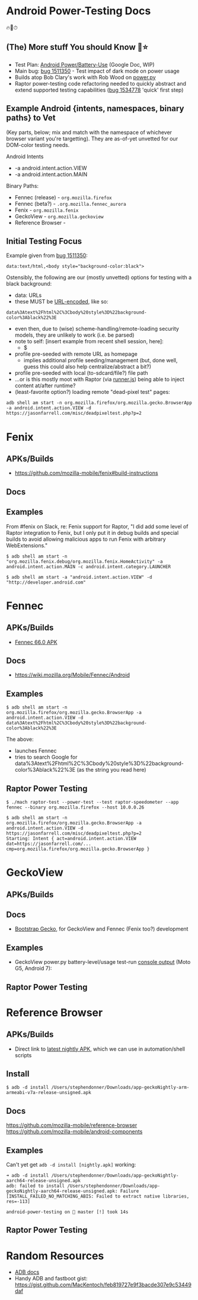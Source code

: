 # Android Power-Testing Docs

🔥🦊⏱

## (The) More stuff You should Know 🌈⭐

* Test Plan: [Android Power/Battery-Use](https://docs.google.com/document/d/1r1J_BZnE5l8nXoLVXVR1hUlEkzaPX2gx_ueZABkzi6g/edit) (Google Doc, WIP)
* Main bug: [bug 1511350](https://bugzilla.mozilla.org/show_bug.cgi?id=1511350) - Test impact of dark mode on power usage
* Builds atop Bob Clary's work with Rob Wood on [power.py](https://searchfox.org/mozilla-central/rev/b3ac60ff061c7891e77c26b73b61804aa1a8f682/testing/raptor/raptor/power.py)
* Raptor power-testing code refactoring needed to quickly abstract and extend supported testing capabilities ([bug 1534778](https://bugzilla.mozilla.org/show_bug.cgi?id=1534778) 'quick' first step)

## Example Android {intents, namespaces, binary paths} to Vet
(Key parts, below; mix and match with the namespace of whichever browser variant you're targetting).  They are as-of-yet unvetted for our DOM-color testing needs.

Android Intents
* -a android.intent.action.VIEW
* -a android.intent.action.MAIN


Binary Paths:
* Fennec (release) - ```org.mozilla.firefox```
* Fennec (beta?) - ```.org.mozilla.fennec_aurora```
* Fenix - ```org.mozilla.fenix```
* GeckoView - ```org.mozilla.geckoview```
* Reference Browser - 


## Initial Testing Focus
Example given from [bug 1511350](https://bugzilla.mozilla.org/show_bug.cgi?id=1511350#c0):

```
data:text/html,<body style="background-color:black">
```

Ostensibly, the following are our (mostly unvetted) options for testing with a black background:
* data: URLs
 * these MUST be [URL-encoded](https://www.urlencoder.org/), like so:
```
data%3Atext%2Fhtml%2C%3Cbody%20style%3D%22background-color%3Ablack%22%3E
```
 * even then, due to (wise) scheme-handling/remote-loading security models, they are unlikely to work (i.e. be parsed)
  * note to self: [insert example from recent shell session, here]:
    * $
* profile pre-seeded with remote URL as homepage
  * implies additional profile seeding/management (but, done well, guess this could also help centralize/abstract a bit?)
* profile pre-seeded with local (to-sdcard/file?) file path
* ...or is this mostly moot with Raptor (via [runner.js](https://searchfox.org/mozilla-central/rev/b3ac60ff061c7891e77c26b73b61804aa1a8f682/testing/raptor/webext/raptor/runner.js)) being able to inject content at/after runtime?
* (least-favorite option?) loading remote "dead-pixel test" pages:
```
adb shell am start -n org.mozilla.firefox/org.mozilla.gecko.BrowserApp -a android.intent.action.VIEW -d https://jasonfarrell.com/misc/deadpixeltest.php?p=2
```

# Fenix

## APKs/Builds
* https://github.com/mozilla-mobile/fenix#build-instructions

## Docs

## Examples
From #fenix on Slack, re: Fenix support for Raptor, "I did add some level of Raptor integration to Fenix, but I only put it in debug builds and special builds to avoid allowing malicious apps to run Fenix with arbitrary WebExtensions."

```
$ adb shell am start -n "org.mozilla.fenix.debug/org.mozilla.fenix.HomeActivity" -a android.intent.action.MAIN -c android.intent.category.LAUNCHER
```

```
$ adb shell am start -a "android.intent.action.VIEW" -d "http://developer.android.com"
```

# Fennec

## APKs/Builds
* [Fennec 66.0 APK](http://archive.mozilla.org/pub/mobile/releases/66.0/android-x86/en-US/)

## Docs
* https://wiki.mozilla.org/Mobile/Fennec/Android

## Examples
```
$ adb shell am start -n org.mozilla.firefox/org.mozilla.gecko.BrowserApp -a android.intent.action.VIEW -d data%3Atext%2Fhtml%2C%3Cbody%20style%3D%22background-color%3Ablack%22%3E
```
The above:
* launches Fennec
* tries to search Google for data%3Atext%2Fhtml%2C%3Cbody%20style%3D%22background-color%3Ablack%22%3E (as the string you read here)
## Raptor Power Testing
```
$ ./mach raptor-test --power-test --test raptor-speedometer --app fennec --binary org.mozilla.firefox --host 10.0.0.26
```



```
$ adb shell am start -n org.mozilla.firefox/org.mozilla.gecko.BrowserApp -a android.intent.action.VIEW -d https://jasonfarrell.com/misc/deadpixeltest.php?p=2
Starting: Intent { act=android.intent.action.VIEW dat=https://jasonfarrell.com/... cmp=org.mozilla.firefox/org.mozilla.gecko.BrowserApp }
```

# GeckoView

## APKs/Builds

## Docs
* [Bootstrap Gecko](https://mozilla.github.io/geckoview/tutorials/geckoview-quick-start#bootstrap-gecko), for GeckoView and Fennec (Fenix too?) development

## Examples
* GeckoView power.py battery-level/usage test-run [console output](https://gist.github.com/stephendonner/f864cdf861d8b221e7c80f7f73354fde#file-raptor-power-geckoview-success-txt) (Moto G5, Android 7):

## Raptor Power Testing

# Reference Browser

## APKs/Builds
* Direct link to [latest nightly APK](https://index.taskcluster.net/v1/task/project.mobile.reference-browser.signed-nightly.nightly.latest/artifacts/public/app-geckoNightly-arm-armeabi-v7a-release-unsigned.apk), which we can use in automation/shell scripts

## Install

```
$ adb -d install /Users/stephendonner/Downloads/app-geckoNightly-arm-armeabi-v7a-release-unsigned.apk 
```

## Docs

https://github.com/mozilla-mobile/reference-browser
https://github.com/mozilla-mobile/android-components

## Examples
Can't yet get ```adb -d install [nightly.apk]``` working:
```
➜ adb -d install /Users/stephendonner/Downloads/app-geckoNightly-aarch64-release-unsigned.apk
adb: failed to install /Users/stephendonner/Downloads/app-geckoNightly-aarch64-release-unsigned.apk: Failure [INSTALL_FAILED_NO_MATCHING_ABIS: Failed to extract native libraries, res=-113]

android-power-testing on  master [!] took 14s
```

## Raptor Power Testing

# Random Resources
* [ADB docs](https://developer.android.com/studio/command-line/adb)
* Handy ADB and fastboot gist: https://gist.github.com/MacKentoch/feb819727e9f3bacde307e9c53449daf
